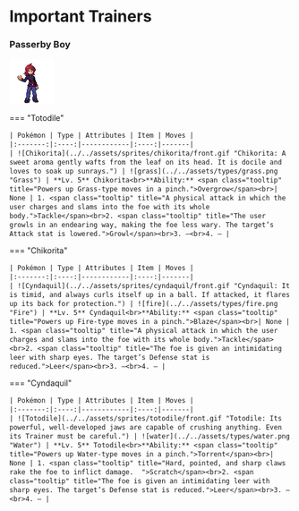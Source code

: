 # Important Trainers

### Passerby Boy

![Passerby Boy](../../assets/trainers/passerby_boy.png "Passerby Boy")

=== "Totodile"

	| Pokémon | Type | Attributes | Item | Moves |
	|:-------:|:----:|------------|:----:|-------|
	| ![Chikorita](../../assets/sprites/chikorita/front.gif "Chikorita: A sweet aroma gently wafts from the leaf on its head. It is docile and loves to soak up sunrays.") | ![grass](../../assets/types/grass.png "Grass") | **Lv. 5** Chikorita<br>**Ability:** <span class="tooltip" title="Powers up Grass-type moves in a pinch.">Overgrow</span><br>| None | 1. <span class="tooltip" title="A physical attack in which the user charges and slams into the foe with its whole body.">Tackle</span><br>2. <span class="tooltip" title="The user growls in an endearing way, making the foe less wary. The target’s Attack stat is lowered.">Growl</span><br>3. —<br>4. — |
	
=== "Chikorita"

	| Pokémon | Type | Attributes | Item | Moves |
	|:-------:|:----:|------------|:----:|-------|
	| ![Cyndaquil](../../assets/sprites/cyndaquil/front.gif "Cyndaquil: It is timid, and always curls itself up in a ball. If attacked, it flares up its back for protection.") | ![fire](../../assets/types/fire.png "Fire") | **Lv. 5** Cyndaquil<br>**Ability:** <span class="tooltip" title="Powers up Fire-type moves in a pinch.">Blaze</span><br>| None | 1. <span class="tooltip" title="A physical attack in which the user charges and slams into the foe with its whole body.">Tackle</span><br>2. <span class="tooltip" title="The foe is given an intimidating leer with sharp eyes. The target’s Defense stat is reduced.">Leer</span><br>3. —<br>4. — |
	
=== "Cyndaquil"

	| Pokémon | Type | Attributes | Item | Moves |
	|:-------:|:----:|------------|:----:|-------|
	| ![Totodile](../../assets/sprites/totodile/front.gif "Totodile: Its powerful, well-developed jaws are capable of crushing anything. Even its Trainer must be careful.") | ![water](../../assets/types/water.png "Water") | **Lv. 5** Totodile<br>**Ability:** <span class="tooltip" title="Powers up Water-type moves in a pinch.">Torrent</span><br>| None | 1. <span class="tooltip" title="Hard, pointed, and sharp claws rake the foe to inflict damage.  ">Scratch</span><br>2. <span class="tooltip" title="The foe is given an intimidating leer with sharp eyes. The target’s Defense stat is reduced.">Leer</span><br>3. —<br>4. — |
	
